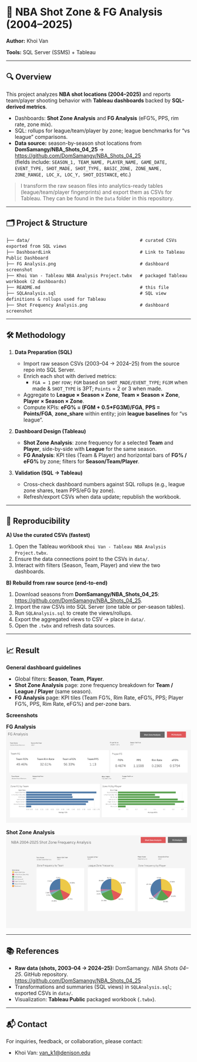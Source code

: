 # 🏀 NBA Shot Zone & FG Analysis (2004–2025)

**Author:** Khoi Van

**Tools:** SQL Server (SSMS) + Tableau

---

## 🔍 Overview
This project analyzes **NBA shot locations (2004–2025)** and reports team/player shooting behavior with **Tableau dashboards** backed by **SQL-derived metrics**.

- Dashboards: **Shot Zone Analysis** and **FG Analysis** (eFG%, PPS, rim rate, zone mix).
- SQL: rollups for league/team/player by zone; league benchmarks for “vs league” comparisons.
- **Data source:** season-by-season shot locations from  
  **DomSamangy/NBA_Shots_04_25** → <https://github.com/DomSamangy/NBA_Shots_04_25>  
  (fields include: `SEASON_1, TEAM_NAME, PLAYER_NAME, GAME_DATE, EVENT_TYPE, SHOT_MADE, SHOT_TYPE, BASIC_ZONE, ZONE_NAME, ZONE_RANGE, LOC_X, LOC_Y, SHOT_DISTANCE`, etc.)

> I transform the raw season files into analytics-ready tables (league/team/player fingerprints) and export them as CSVs for Tableau. They can be found in the `Data` folder in this repository.

---

## 🗂 Project & Structure
```
├── data/                                          # curated CSVs exported from SQL views
├── DashboardLink                                  # Link to Tableau Public Dashboard
├── FG Analysis.png                                # dashboard screenshot
├── Khoi Van - Tableau NBA Analysis Project.twbx   # packaged Tableau workbook (2 dashboards)
├── README.md                                      # this file
├── SQLAnalysis.sql                                # SQL view definitions & rollups used for Tableau
├── Shot Frequency Analysis.png                    # dashboard screenshot

```

---

## 🛠 Methodology
1. **Data Preparation (SQL)**
   - Import raw season CSVs (2003–04 → 2024–25) from the source repo into SQL Server.
   - Enrich each shot with derived metrics:
     - `FGA = 1` per row; `FGM` based on `SHOT_MADE/EVENT_TYPE`; `FG3M` when made & `SHOT_TYPE` is 3PT; `Points` = 2 or 3 when made.
   - Aggregate to **League × Season × Zone**, **Team × Season × Zone**, **Player × Season × Zone**.
   - Compute KPIs: **eFG% = (FGM + 0.5*FG3M)/FGA**, **PPS = Points/FGA**, **zone_share** within entity; join **league baselines** for “vs league”.

2. **Dashboard Design (Tableau)**
   - **Shot Zone Analysis**: zone frequency for a selected **Team** and **Player**, side-by-side with **League** for the same season.
   - **FG Analysis**: KPI tiles (Team & Player) and horizontal bars of **FG% / eFG%** by zone; filters for **Season/Team/Player**.

3. **Validation (SQL → Tableau)**
   - Cross-check dashboard numbers against SQL rollups (e.g., league zone shares, team PPS/eFG by zone).
   - Refresh/export CSVs when data update; republish the workbook.

---

## 🔁 Reproducibility

**A) Use the curated CSVs (fastest)**
1. Open the Tableau workbook `Khoi Van - Tableau NBA Analysis Project.twbx`.
2. Ensure the data connections point to the CSVs in `data/`.
3. Interact with filters (Season, Team, Player) and view the two dashboards.

**B) Rebuild from raw source (end-to-end)**
1. Download seasons from **DomSamangy/NBA_Shots_04_25**: <https://github.com/DomSamangy/NBA_Shots_04_25>.  
2. Import the raw CSVs into SQL Server (one table or per-season tables).  
3. Run `SQLAnalysis.sql` to create the views/rollups.  
4. Export the aggregated views to CSV → place in `data/`.  
5. Open the `.twbx` and refresh data sources.

---

## 📈 Result

**General dashboard guidelines**
- Global filters: **Season**, **Team**, **Player**.  
- **Shot Zone Analysis** page: zone frequency breakdown for **Team / League / Player** (same season).  
- **FG Analysis** page: KPI tiles (Team FG%, Rim Rate, eFG%, PPS; Player FG%, PPS, Rim Rate, eFG%) and per-zone bars.

**Screenshots**

**FG Analysis**  
![FG Analysis](FG%20Analysis.png)

**Shot Zone Analysis**  
![Shot Zone Analysis](Shot%20Frequency%20Analysis.png)

---

## 📚 References
- **Raw data (shots, 2003–04 → 2024–25):** DomSamangy. _NBA Shots 04–25_. GitHub repository.  
  <https://github.com/DomSamangy/NBA_Shots_04_25>  
- Transformations and summaries (SQL views) in `SQLAnalysis.sql`; exported CSVs in `data/`.  
- Visualization: **Tableau Public** packaged workbook (`.twbx`).

---

## 📬 Contact
For inquiries, feedback, or collaboration, please contact:
- Khoi Van: van_k1@denison.edu
